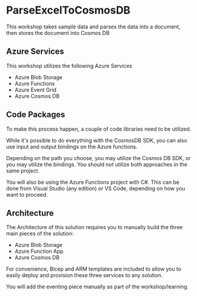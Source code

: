 # ParseExcelToCosmosDB

This workshop takes sample data and parses the data into a document, then stores the document into Cosmos DB

## Azure Services

This workshop utilizes the following Azure Services

- Azure Blob Storage
- Azure Functions
- Azure Event Grid
- Azure Cosmos DB

## Code Packages

To make this process happen, a couple of code libraries need to be utilized.  

While it's possible to do everything with the CosmosDB SDK, you can also use input and output bindings on the Azure functions.  

Depending on the path you choose, you may utilize the Cosmos DB SDK, or you may utilize the bindings.  You should not utilize both approaches in the same project.

You will also be using the Azure Functions project with C#. This can be done from Visual Studio (any edition) or VS Code, depending on how you want to proceed.

## Architecture

The Architecture of this solution requires you to manually build the three main pieces of the solution:

- Azure Blob Storage
- Azure Function App
- Azure Cosmos DB

For convenience, Bicep and ARM templates are included to allow you to easily deploy and provision these three services to any solution.

You will add the eventing piece manually as part of the workshop/learning.

